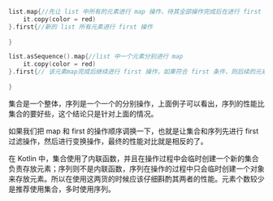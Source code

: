 ```kotlin
list.map{//先让 list 中所有的元素进行 map 操作，待其全部操作完成后在进行 first
	it.copy(color = red)
}.first{//新的 list 所有元素进行 first 操作
	
}
```

```kotlin
list.asSequence().map{//list 中一个元素分别进行 map 
	it.copy(color = red)
}.first{// 该元素map完成后继续进行 first 操作，如果符合 first 条件，则后续的元素不会进行 map 和 first 了
	
}
```

集合是一个整体，序列是一个一个的分别操作，上面例子可以看出，序列的性能比集合的要好些，这个结论只是针对上面的情况。

如果我们把 map 和 first 的操作顺序调换一下，也就是让集合和序列先进行 first 过滤操作，然后进行变换操作，最终的性能对比就是相反的了。

在 Kotlin 中，集合使用了内联函数，并且在操作过程中会临时创建一个新的集合负责存放元素；序列则不是内联函数，序列在操作的过程中只会临时创建一个对象来存放元素。所以在使用这两货的时候应该仔细斟酌其两者的性能。元素个数较少是推荐使用集合，多时使用序列。


